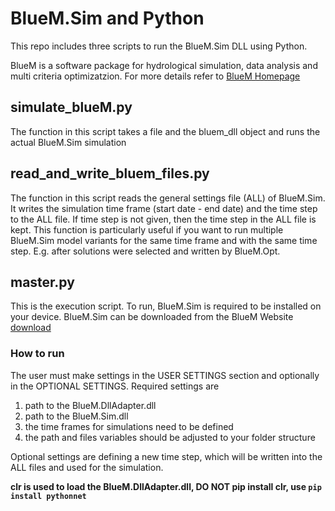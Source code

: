 # BlueM.Sim and Python

This repo includes three scripts to run the BlueM.Sim DLL using Python. 

BlueM is a software package for hydrological simulation, data analysis and multi criteria optimizatzion. 
For more details refer to [BlueM Homepage](https://bluemodel.org/)


## simulate_blueM.py

The function in this script takes a file and the bluem_dll object and runs the actual BlueM.Sim simulation

## read_and_write_bluem_files.py

The function in this script reads the general settings file (ALL) of BlueM.Sim. It writes the simulation time frame (start date - end date) 
and the time step to the ALL file. If time step is not given, then the time step in the ALL file is kept.
This function is particularly useful if you want to run multiple BlueM.Sim model variants for the same time frame and with the same
time step. E.g. after solutions were selected and written by BlueM.Opt.

## master.py

This is the execution script. To run, BlueM.Sim is required to be installed on your device. 
BlueM.Sim can be downloaded from the BlueM Website [download](https://downloads.bluemodel.org/?dir=BlueM.Win)

### How to run

The user must make settings in the USER SETTINGS section and optionally in the OPTIONAL SETTINGS.
Required settings are  
1. path to the BlueM.DllAdapter.dll
2. path to the BlueM.Sim.dll
3. the time frames for simulations need to be defined
4. the path and files variables should be adjusted to your folder structure

Optional settings are defining a new time step, which will be written into the ALL files and used for the simulation.

**clr is used to load the BlueM.DllAdapter.dll, DO NOT pip install clr, use `pip install pythonnet`**
